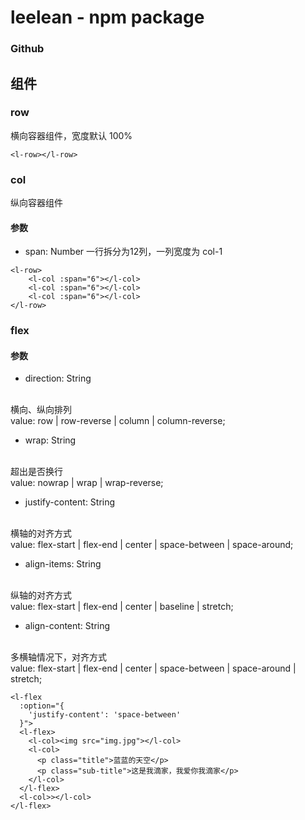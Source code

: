 # leelean - npm package

### Github



## 组件

### row
横向容器组件，宽度默认 100%
```
<l-row></l-row>
```

### col
纵向容器组件
#### 参数
* span: Number
一行拆分为12列，一列宽度为 col-1

```
<l-row>
	<l-col :span="6"></l-col>
	<l-col :span="6"></l-col>
	<l-col :span="6"></l-col>
</l-row>

```

### flex
#### 参数
* direction: String
<br>
横向、纵向排列
<br>
value: row | row-reverse | column | column-reverse;

* wrap: String
<br>
超出是否换行
<br>
value: nowrap | wrap | wrap-reverse;

* justify-content: String
<br>
横轴的对齐方式
<br>
value: flex-start | flex-end | center | space-between | space-around;

* align-items: String
<br>
纵轴的对齐方式
<br>
value: flex-start | flex-end | center | baseline | stretch;

* align-content: String
<br>
多横轴情况下，对齐方式
<br>
value: flex-start | flex-end | center | space-between | space-around | stretch;

```
<l-flex
  :option="{
    'justify-content': 'space-between'
  }">
  <l-flex>
    <l-col><img src="img.jpg"></l-col>
    <l-col>
      <p class="title">蓝蓝的天空</p>
      <p class="sub-title">这是我滴家，我爱你我滴家</p>
    </l-col>
  </l-flex>
  <l-col>></l-col>
</l-flex>

```
